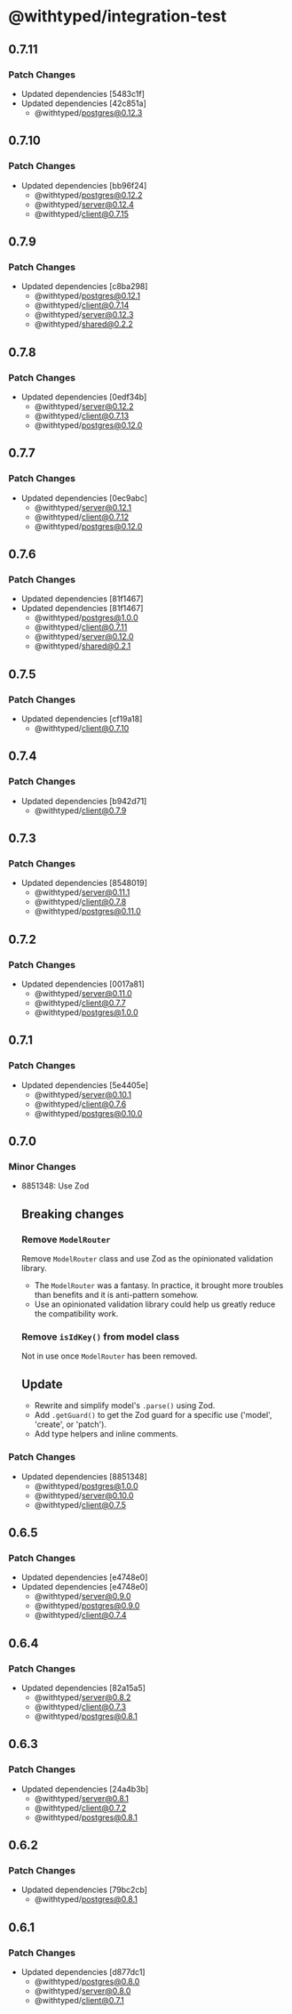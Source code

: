# @withtyped/integration-test

## 0.7.11

### Patch Changes

- Updated dependencies [5483c1f]
- Updated dependencies [42c851a]
  - @withtyped/postgres@0.12.3

## 0.7.10

### Patch Changes

- Updated dependencies [bb96f24]
  - @withtyped/postgres@0.12.2
  - @withtyped/server@0.12.4
  - @withtyped/client@0.7.15

## 0.7.9

### Patch Changes

- Updated dependencies [c8ba298]
  - @withtyped/postgres@0.12.1
  - @withtyped/client@0.7.14
  - @withtyped/server@0.12.3
  - @withtyped/shared@0.2.2

## 0.7.8

### Patch Changes

- Updated dependencies [0edf34b]
  - @withtyped/server@0.12.2
  - @withtyped/client@0.7.13
  - @withtyped/postgres@0.12.0

## 0.7.7

### Patch Changes

- Updated dependencies [0ec9abc]
  - @withtyped/server@0.12.1
  - @withtyped/client@0.7.12
  - @withtyped/postgres@0.12.0

## 0.7.6

### Patch Changes

- Updated dependencies [81f1467]
- Updated dependencies [81f1467]
  - @withtyped/postgres@1.0.0
  - @withtyped/client@0.7.11
  - @withtyped/server@0.12.0
  - @withtyped/shared@0.2.1

## 0.7.5

### Patch Changes

- Updated dependencies [cf19a18]
  - @withtyped/client@0.7.10

## 0.7.4

### Patch Changes

- Updated dependencies [b942d71]
  - @withtyped/client@0.7.9

## 0.7.3

### Patch Changes

- Updated dependencies [8548019]
  - @withtyped/server@0.11.1
  - @withtyped/client@0.7.8
  - @withtyped/postgres@0.11.0

## 0.7.2

### Patch Changes

- Updated dependencies [0017a81]
  - @withtyped/server@0.11.0
  - @withtyped/client@0.7.7
  - @withtyped/postgres@1.0.0

## 0.7.1

### Patch Changes

- Updated dependencies [5e4405e]
  - @withtyped/server@0.10.1
  - @withtyped/client@0.7.6
  - @withtyped/postgres@0.10.0

## 0.7.0

### Minor Changes

- 8851348: Use Zod

  ## Breaking changes

  ### Remove `ModelRouter`

  Remove `ModelRouter` class and use Zod as the opinionated validation
  library.

  - The `ModelRouter` was a fantasy. In practice, it brought more troubles than benefits and it is anti-pattern somehow.
  - Use an opinionated validation library could help us greatly reduce the compatibility work.

  ### Remove `isIdKey()` from model class

  Not in use once `ModelRouter` has been removed.

  ## Update

  - Rewrite and simplify model's `.parse()` using Zod.
  - Add `.getGuard()` to get the Zod guard for a specific use ('model', 'create', or 'patch').
  - Add type helpers and inline comments.

### Patch Changes

- Updated dependencies [8851348]
  - @withtyped/postgres@1.0.0
  - @withtyped/server@0.10.0
  - @withtyped/client@0.7.5

## 0.6.5

### Patch Changes

- Updated dependencies [e4748e0]
- Updated dependencies [e4748e0]
  - @withtyped/server@0.9.0
  - @withtyped/postgres@0.9.0
  - @withtyped/client@0.7.4

## 0.6.4

### Patch Changes

- Updated dependencies [82a15a5]
  - @withtyped/server@0.8.2
  - @withtyped/client@0.7.3
  - @withtyped/postgres@0.8.1

## 0.6.3

### Patch Changes

- Updated dependencies [24a4b3b]
  - @withtyped/server@0.8.1
  - @withtyped/client@0.7.2
  - @withtyped/postgres@0.8.1

## 0.6.2

### Patch Changes

- Updated dependencies [79bc2cb]
  - @withtyped/postgres@0.8.1

## 0.6.1

### Patch Changes

- Updated dependencies [d877dc1]
  - @withtyped/postgres@0.8.0
  - @withtyped/server@0.8.0
  - @withtyped/client@0.7.1
